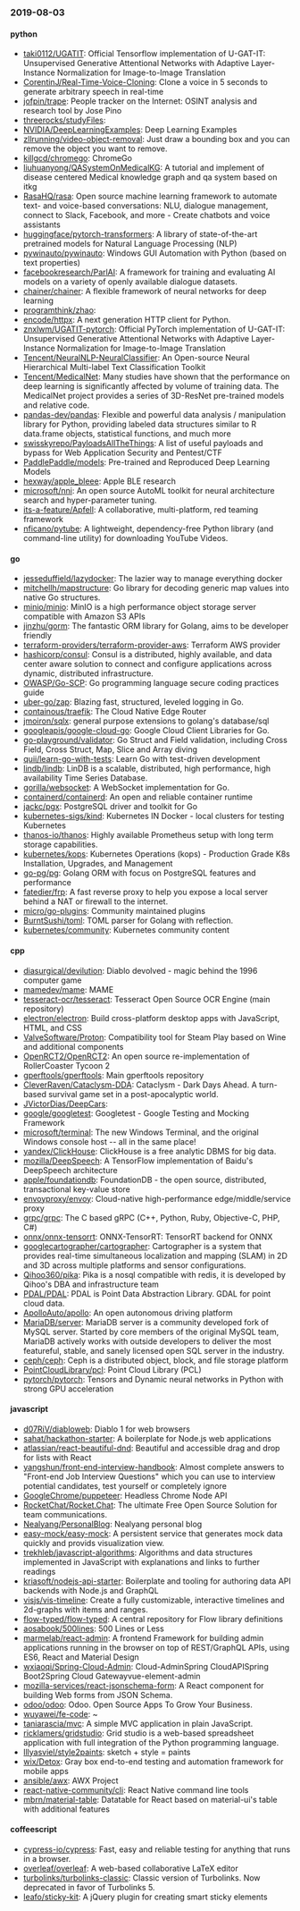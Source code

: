 ### 2019-08-03

#### python
* [taki0112/UGATIT](https://github.com/taki0112/UGATIT): Official Tensorflow implementation of U-GAT-IT: Unsupervised Generative Attentional Networks with Adaptive Layer-Instance Normalization for Image-to-Image Translation
* [CorentinJ/Real-Time-Voice-Cloning](https://github.com/CorentinJ/Real-Time-Voice-Cloning): Clone a voice in 5 seconds to generate arbitrary speech in real-time
* [jofpin/trape](https://github.com/jofpin/trape): People tracker on the Internet: OSINT analysis and research tool by Jose Pino
* [threerocks/studyFiles](https://github.com/threerocks/studyFiles): 
* [NVIDIA/DeepLearningExamples](https://github.com/NVIDIA/DeepLearningExamples): Deep Learning Examples
* [zllrunning/video-object-removal](https://github.com/zllrunning/video-object-removal): Just draw a bounding box and you can remove the object you want to remove.
* [killgcd/chromego](https://github.com/killgcd/chromego): ChromeGo 
* [liuhuanyong/QASystemOnMedicalKG](https://github.com/liuhuanyong/QASystemOnMedicalKG): A tutorial and implement of disease centered Medical knowledge graph and qa system based on itkg
* [RasaHQ/rasa](https://github.com/RasaHQ/rasa):  Open source machine learning framework to automate text- and voice-based conversations: NLU, dialogue management, connect to Slack, Facebook, and more - Create chatbots and voice assistants
* [huggingface/pytorch-transformers](https://github.com/huggingface/pytorch-transformers):  A library of state-of-the-art pretrained models for Natural Language Processing (NLP)
* [pywinauto/pywinauto](https://github.com/pywinauto/pywinauto): Windows GUI Automation with Python (based on text properties)
* [facebookresearch/ParlAI](https://github.com/facebookresearch/ParlAI): A framework for training and evaluating AI models on a variety of openly available dialogue datasets.
* [chainer/chainer](https://github.com/chainer/chainer): A flexible framework of neural networks for deep learning
* [programthink/zhao](https://github.com/programthink/zhao): 
* [encode/httpx](https://github.com/encode/httpx): A next generation HTTP client for Python. 
* [znxlwm/UGATIT-pytorch](https://github.com/znxlwm/UGATIT-pytorch): Official PyTorch implementation of U-GAT-IT: Unsupervised Generative Attentional Networks with Adaptive Layer-Instance Normalization for Image-to-Image Translation
* [Tencent/NeuralNLP-NeuralClassifier](https://github.com/Tencent/NeuralNLP-NeuralClassifier): An Open-source Neural Hierarchical Multi-label Text Classification Toolkit
* [Tencent/MedicalNet](https://github.com/Tencent/MedicalNet): Many studies have shown that the performance on deep learning is significantly affected by volume of training data. The MedicalNet project provides a series of 3D-ResNet pre-trained models and relative code.
* [pandas-dev/pandas](https://github.com/pandas-dev/pandas): Flexible and powerful data analysis / manipulation library for Python, providing labeled data structures similar to R data.frame objects, statistical functions, and much more
* [swisskyrepo/PayloadsAllTheThings](https://github.com/swisskyrepo/PayloadsAllTheThings): A list of useful payloads and bypass for Web Application Security and Pentest/CTF
* [PaddlePaddle/models](https://github.com/PaddlePaddle/models): Pre-trained and Reproduced Deep Learning Models 
* [hexway/apple_bleee](https://github.com/hexway/apple_bleee): Apple BLE research
* [microsoft/nni](https://github.com/microsoft/nni): An open source AutoML toolkit for neural architecture search and hyper-parameter tuning.
* [its-a-feature/Apfell](https://github.com/its-a-feature/Apfell): A collaborative, multi-platform, red teaming framework
* [nficano/pytube](https://github.com/nficano/pytube): A lightweight, dependency-free Python library (and command-line utility) for downloading YouTube Videos.

#### go
* [jesseduffield/lazydocker](https://github.com/jesseduffield/lazydocker): The lazier way to manage everything docker
* [mitchellh/mapstructure](https://github.com/mitchellh/mapstructure): Go library for decoding generic map values into native Go structures.
* [minio/minio](https://github.com/minio/minio): MinIO is a high performance object storage server compatible with Amazon S3 APIs
* [jinzhu/gorm](https://github.com/jinzhu/gorm): The fantastic ORM library for Golang, aims to be developer friendly
* [terraform-providers/terraform-provider-aws](https://github.com/terraform-providers/terraform-provider-aws): Terraform AWS provider
* [hashicorp/consul](https://github.com/hashicorp/consul): Consul is a distributed, highly available, and data center aware solution to connect and configure applications across dynamic, distributed infrastructure.
* [OWASP/Go-SCP](https://github.com/OWASP/Go-SCP): Go programming language secure coding practices guide
* [uber-go/zap](https://github.com/uber-go/zap): Blazing fast, structured, leveled logging in Go.
* [containous/traefik](https://github.com/containous/traefik): The Cloud Native Edge Router
* [jmoiron/sqlx](https://github.com/jmoiron/sqlx): general purpose extensions to golang's database/sql
* [googleapis/google-cloud-go](https://github.com/googleapis/google-cloud-go): Google Cloud Client Libraries for Go.
* [go-playground/validator](https://github.com/go-playground/validator): Go Struct and Field validation, including Cross Field, Cross Struct, Map, Slice and Array diving
* [quii/learn-go-with-tests](https://github.com/quii/learn-go-with-tests): Learn Go with test-driven development
* [lindb/lindb](https://github.com/lindb/lindb): LinDB is a scalable, distributed, high performance, high availability Time Series Database.
* [gorilla/websocket](https://github.com/gorilla/websocket): A WebSocket implementation for Go.
* [containerd/containerd](https://github.com/containerd/containerd): An open and reliable container runtime
* [jackc/pgx](https://github.com/jackc/pgx): PostgreSQL driver and toolkit for Go
* [kubernetes-sigs/kind](https://github.com/kubernetes-sigs/kind): Kubernetes IN Docker - local clusters for testing Kubernetes
* [thanos-io/thanos](https://github.com/thanos-io/thanos): Highly available Prometheus setup with long term storage capabilities.
* [kubernetes/kops](https://github.com/kubernetes/kops): Kubernetes Operations (kops) - Production Grade K8s Installation, Upgrades, and Management
* [go-pg/pg](https://github.com/go-pg/pg): Golang ORM with focus on PostgreSQL features and performance
* [fatedier/frp](https://github.com/fatedier/frp): A fast reverse proxy to help you expose a local server behind a NAT or firewall to the internet.
* [micro/go-plugins](https://github.com/micro/go-plugins): Community maintained plugins
* [BurntSushi/toml](https://github.com/BurntSushi/toml): TOML parser for Golang with reflection.
* [kubernetes/community](https://github.com/kubernetes/community): Kubernetes community content

#### cpp
* [diasurgical/devilution](https://github.com/diasurgical/devilution): Diablo devolved - magic behind the 1996 computer game
* [mamedev/mame](https://github.com/mamedev/mame): MAME
* [tesseract-ocr/tesseract](https://github.com/tesseract-ocr/tesseract): Tesseract Open Source OCR Engine (main repository)
* [electron/electron](https://github.com/electron/electron): Build cross-platform desktop apps with JavaScript, HTML, and CSS
* [ValveSoftware/Proton](https://github.com/ValveSoftware/Proton): Compatibility tool for Steam Play based on Wine and additional components
* [OpenRCT2/OpenRCT2](https://github.com/OpenRCT2/OpenRCT2): An open source re-implementation of RollerCoaster Tycoon 2 
* [gperftools/gperftools](https://github.com/gperftools/gperftools): Main gperftools repository
* [CleverRaven/Cataclysm-DDA](https://github.com/CleverRaven/Cataclysm-DDA): Cataclysm - Dark Days Ahead. A turn-based survival game set in a post-apocalyptic world.
* [JVictorDias/DeepCars](https://github.com/JVictorDias/DeepCars): 
* [google/googletest](https://github.com/google/googletest): Googletest - Google Testing and Mocking Framework
* [microsoft/terminal](https://github.com/microsoft/terminal): The new Windows Terminal, and the original Windows console host -- all in the same place!
* [yandex/ClickHouse](https://github.com/yandex/ClickHouse): ClickHouse is a free analytic DBMS for big data.
* [mozilla/DeepSpeech](https://github.com/mozilla/DeepSpeech): A TensorFlow implementation of Baidu's DeepSpeech architecture
* [apple/foundationdb](https://github.com/apple/foundationdb): FoundationDB - the open source, distributed, transactional key-value store
* [envoyproxy/envoy](https://github.com/envoyproxy/envoy): Cloud-native high-performance edge/middle/service proxy
* [grpc/grpc](https://github.com/grpc/grpc): The C based gRPC (C++, Python, Ruby, Objective-C, PHP, C#)
* [onnx/onnx-tensorrt](https://github.com/onnx/onnx-tensorrt): ONNX-TensorRT: TensorRT backend for ONNX
* [googlecartographer/cartographer](https://github.com/googlecartographer/cartographer): Cartographer is a system that provides real-time simultaneous localization and mapping (SLAM) in 2D and 3D across multiple platforms and sensor configurations.
* [Qihoo360/pika](https://github.com/Qihoo360/pika): Pika is a nosql compatible with redis, it is developed by Qihoo's DBA and infrastructure team
* [PDAL/PDAL](https://github.com/PDAL/PDAL): PDAL is Point Data Abstraction Library. GDAL for point cloud data.
* [ApolloAuto/apollo](https://github.com/ApolloAuto/apollo): An open autonomous driving platform
* [MariaDB/server](https://github.com/MariaDB/server): MariaDB server is a community developed fork of MySQL server. Started by core members of the original MySQL team, MariaDB actively works with outside developers to deliver the most featureful, stable, and sanely licensed open SQL server in the industry.
* [ceph/ceph](https://github.com/ceph/ceph): Ceph is a distributed object, block, and file storage platform
* [PointCloudLibrary/pcl](https://github.com/PointCloudLibrary/pcl): Point Cloud Library (PCL)
* [pytorch/pytorch](https://github.com/pytorch/pytorch): Tensors and Dynamic neural networks in Python with strong GPU acceleration

#### javascript
* [d07RiV/diabloweb](https://github.com/d07RiV/diabloweb): Diablo 1 for web browsers
* [sahat/hackathon-starter](https://github.com/sahat/hackathon-starter): A boilerplate for Node.js web applications
* [atlassian/react-beautiful-dnd](https://github.com/atlassian/react-beautiful-dnd): Beautiful and accessible drag and drop for lists with React
* [yangshun/front-end-interview-handbook](https://github.com/yangshun/front-end-interview-handbook):  Almost complete answers to "Front-end Job Interview Questions" which you can use to interview potential candidates, test yourself or completely ignore
* [GoogleChrome/puppeteer](https://github.com/GoogleChrome/puppeteer): Headless Chrome Node API
* [RocketChat/Rocket.Chat](https://github.com/RocketChat/Rocket.Chat): The ultimate Free Open Source Solution for team communications.
* [Nealyang/PersonalBlog](https://github.com/Nealyang/PersonalBlog):  Nealyang personal blog
* [easy-mock/easy-mock](https://github.com/easy-mock/easy-mock): A persistent service that generates mock data quickly and provids visualization view.
* [trekhleb/javascript-algorithms](https://github.com/trekhleb/javascript-algorithms):  Algorithms and data structures implemented in JavaScript with explanations and links to further readings
* [kriasoft/nodejs-api-starter](https://github.com/kriasoft/nodejs-api-starter): Boilerplate and tooling for authoring data API backends with Node.js and GraphQL
* [visjs/vis-timeline](https://github.com/visjs/vis-timeline):  Create a fully customizable, interactive timelines and 2d-graphs with items and ranges.
* [flow-typed/flow-typed](https://github.com/flow-typed/flow-typed): A central repository for Flow library definitions
* [aosabook/500lines](https://github.com/aosabook/500lines): 500 Lines or Less
* [marmelab/react-admin](https://github.com/marmelab/react-admin): A frontend Framework for building admin applications running in the browser on top of REST/GraphQL APIs, using ES6, React and Material Design
* [wxiaoqi/Spring-Cloud-Admin](https://github.com/wxiaoqi/Spring-Cloud-Admin): Cloud-AdminSpring CloudAPISpring Boot2Spring Cloud Gatewayvue-element-admin
* [mozilla-services/react-jsonschema-form](https://github.com/mozilla-services/react-jsonschema-form): A React component for building Web forms from JSON Schema.
* [odoo/odoo](https://github.com/odoo/odoo): Odoo. Open Source Apps To Grow Your Business.
* [wuyawei/fe-code](https://github.com/wuyawei/fe-code):  ~
* [taniarascia/mvc](https://github.com/taniarascia/mvc): A simple MVC application in plain JavaScript.
* [ricklamers/gridstudio](https://github.com/ricklamers/gridstudio): Grid studio is a web-based spreadsheet application with full integration of the Python programming language.
* [lllyasviel/style2paints](https://github.com/lllyasviel/style2paints): sketch + style = paints 
* [wix/Detox](https://github.com/wix/Detox): Gray box end-to-end testing and automation framework for mobile apps
* [ansible/awx](https://github.com/ansible/awx): AWX Project
* [react-native-community/cli](https://github.com/react-native-community/cli): React Native command line tools
* [mbrn/material-table](https://github.com/mbrn/material-table): Datatable for React based on material-ui's table with additional features

#### coffeescript
* [cypress-io/cypress](https://github.com/cypress-io/cypress): Fast, easy and reliable testing for anything that runs in a browser.
* [overleaf/overleaf](https://github.com/overleaf/overleaf): A web-based collaborative LaTeX editor
* [turbolinks/turbolinks-classic](https://github.com/turbolinks/turbolinks-classic): Classic version of Turbolinks. Now deprecated in favor of Turbolinks 5.
* [leafo/sticky-kit](https://github.com/leafo/sticky-kit): A jQuery plugin for creating smart sticky elements
